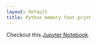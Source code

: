 ```yaml
---
layout: default
title: Python memory foot print
---
```



Checkout this <a target="_blank" href="http://nbviewer.jupyter.org/gist/mhoffman/c01c3e0b8365c9d8bd6ac18f43551345">Jupyter Notebook</a>.

